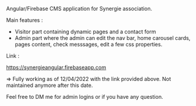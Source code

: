 Angular/Firebase CMS application for Synergie association.

Main features : 

- Visitor part containing dynamic pages and a contact form
- Admin part where the admin can edit the nav bar, home carousel cards, pages content, check messsages, edit a few css properties.

Link :

https://synergieangular.firebaseapp.com

=> Fully working as of 12/04/2022 with the link provided above. Not maintained anymore after this date.


Feel free to DM me for admin logins or if you have any question.
